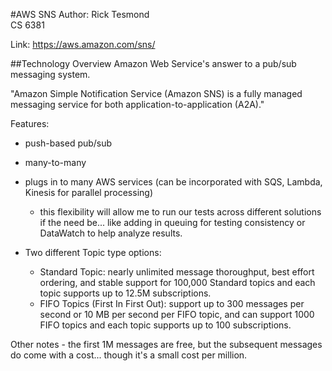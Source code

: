 #AWS SNS
Author: Rick Tesmond\
CS 6381

Link: https://aws.amazon.com/sns/

##Technology Overview
Amazon Web Service's answer to a pub/sub messaging system.

"Amazon Simple Notification Service (Amazon SNS) is a fully managed messaging service for both application-to-application (A2A)."

Features:
* push-based pub/sub
* many-to-many
* plugs in to many AWS services (can be incorporated with SQS, Lambda, Kinesis for parallel processing)
   * this flexibility will allow me to run our tests across different solutions if the need be... like adding in queuing for testing consistency or DataWatch to help analyze results.
    
* Two different Topic type options:
   * Standard Topic: nearly unlimited message thoroughput, best effort ordering, and stable support for 100,000 Standard topics and each topic supports up to 12.5M subscriptions.
    * FIFO Topics (First In First Out): support up to 300 messages per second or 10 MB per second per FIFO topic, and can support 1000 FIFO topics and each topic supports up to 100 subscriptions.
    

Other notes - the first 1M messages are free, but the subsequent messages do come with a cost... though it's a small cost per million.
